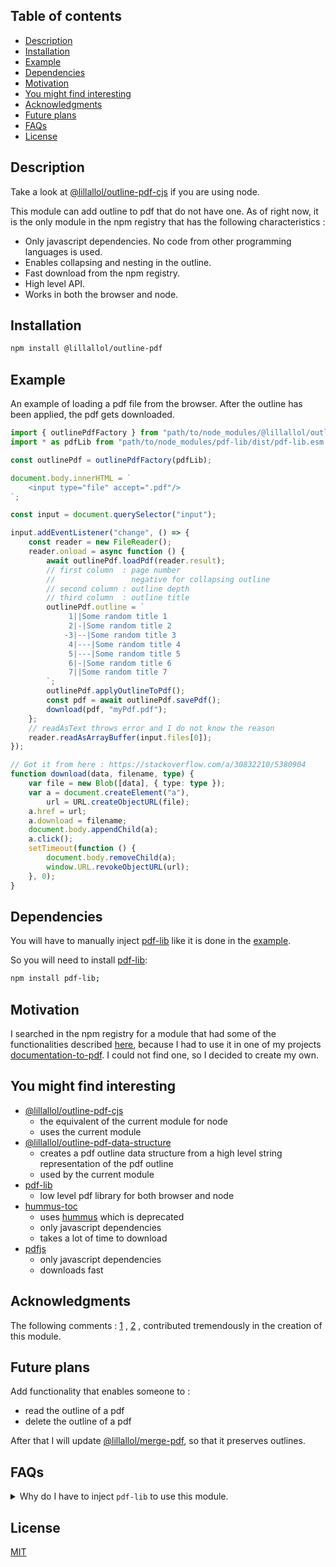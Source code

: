 ## Table of contents

-   [Description](#description)
-   [Installation](#installation)
-   [Example](#example)
-   [Dependencies](#dependencies)
-   [Motivation](#motivation)
-   [You might find interesting](#you-might-find-interesting)
-   [Acknowledgments](#acknowledgments)
-   [Future plans](#future-plans)
-   [FAQs](#faqs)
-   [License](#license)

## Description

Take a look at [@lillallol/outline-pdf-cjs](https://github.com/lillallol/outline-pdf-cjs) if you are using node.

This module can add outline to pdf that do not have one. As of right now, it is the only module in the npm registry that has the following characteristics :

-   Only javascript dependencies. No code from other programming languages is used.
-   Enables collapsing and nesting in the outline.
-   Fast download from the npm registry.
-   High level API.
-   Works in both the browser and node.

## Installation

```bash
npm install @lillallol/outline-pdf
```

## Example

An example of loading a pdf file from the browser. After the outline has been applied, the pdf gets downloaded.

```ts
import { outlinePdfFactory } from "path/to/node_modules/@lillallol/outline-pdf/dist/index.esm.js";
import * as pdfLib from "path/to/node_modules/pdf-lib/dist/pdf-lib.esm.js";

const outlinePdf = outlinePdfFactory(pdfLib);

document.body.innerHTML = `
    <input type="file" accept=".pdf"/>
`;

const input = document.querySelector("input");

input.addEventListener("change", () => {
    const reader = new FileReader();
    reader.onload = async function () {
        await outlinePdf.loadPdf(reader.result);
        // first column  : page number
        //                 negative for collapsing outline
        // second column : outline depth
        // third column  : outline title
        outlinePdf.outline = `
             1||Some random title 1
             2|-|Some random title 2
            -3|--|Some random title 3
             4|---|Some random title 4
             5|---|Some random title 5
             6|-|Some random title 6
             7||Some random title 7
        `;
        outlinePdf.applyOutlineToPdf();
        const pdf = await outlinePdf.savePdf();
        download(pdf, "myPdf.pdf");
    };
    // readAsText throws error and I do not know the reason
    reader.readAsArrayBuffer(input.files[0]);
});

// Got it from here : https://stackoverflow.com/a/30832210/5380904
function download(data, filename, type) {
    var file = new Blob([data], { type: type });
    var a = document.createElement("a"),
        url = URL.createObjectURL(file);
    a.href = url;
    a.download = filename;
    document.body.appendChild(a);
    a.click();
    setTimeout(function () {
        document.body.removeChild(a);
        window.URL.revokeObjectURL(url);
    }, 0);
}
```

## Dependencies

You will have to manually inject [pdf-lib](https://www.npmjs.com/package/pdf-lib) like it is done in the [example](#example).

So you will need to install [pdf-lib](https://www.npmjs.com/package/pdf-lib):

```bash
npm install pdf-lib;
```

## Motivation

I searched in the npm registry for a module that had some of the functionalities described [here](#description), because I had to use it in one of my projects [documentation-to-pdf](https://github.com/lillallol/documentation-to-pdf). I could not find one, so I decided to create my own.

## You might find interesting

-   [@lillallol/outline-pdf-cjs](https://www.npmjs.com/package/@lillallol/outline-pdf-cjs)
    -   the equivalent of the current module for node
    -   uses the current module
-   [@lillallol/outline-pdf-data-structure](https://www.npmjs.com/package/@lillallol/outline-pdf-data-structure)
    -   creates a pdf outline data structure from a high level string representation of the pdf outline
    -   used by the current module
-   [pdf-lib](https://www.npmjs.com/package/pdf-lib)
    -   low level pdf library for both browser and node
-   [hummus-toc](https://www.npmjs.com/package/@ocelot-consulting/hummus-toc)
    -   uses [hummus](https://www.npmjs.com/package/hummus) which is deprecated
    -   only javascript dependencies
    -   takes a lot of time to download
-   [pdfjs](https://www.npmjs.com/package/pdfjs)
    -   only javascript dependencies
    -   downloads fast

## Acknowledgments

The following comments : [1](https://github.com/Hopding/pdf-lib/issues/127#issuecomment-502450179) , [2](https://github.com/Hopding/pdf-lib/issues/127#issuecomment-641710694) , contributed tremendously in the creation of this module.

## Future plans

Add functionality that enables someone to :

-   read the outline of a pdf
-   delete the outline of a pdf

After that I will update [@lillallol/merge-pdf](https://www.npmjs.com/package/@lillallol/merge-pdf), so that it preserves outlines.

## FAQs

<details>
<summary>Why do I have to inject <code>pdf-lib</code> to use this module.</summary>

No <code>pdf-lib</code> code is hard coded in this module. When someone wants to use this module and also use <code>pdf-lib</code>, to create a new module, there will be no <code>pdf-lib</code> code repeated in the generated bundle.

</details>

## License

[MIT](https://github.com/lillallol/outline-pdf/blob/master/LICENSE)
